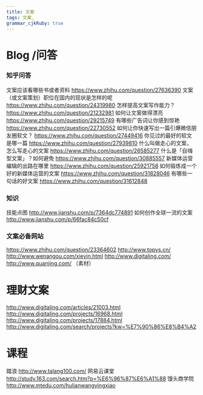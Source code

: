 ```yaml
---
title: 文案 
tags: 文案,
grammar_cjkRuby: true
---
```



# Blog /问答

### 知乎问答
文案应该看哪些书或者资料 https://www.zhihu.com/question/27636390
文案（或文案策划）职位在国内的现状是怎样的呢 https://www.zhihu.com/question/24319980
怎样提高文案写作能力？ https://www.zhihu.com/question/21232981
如何让文案做得漂亮 https://www.zhihu.com/question/29215749
有哪些广告词让你感到惊艳 https://www.zhihu.com/question/22730552
如何让你快速写出一篇引爆微信朋友圈软文？ https://www.zhihu.com/question/27449416
你见过的最好的软文是哪一篇 https://www.zhihu.com/question/27939810
什么叫做走心的文案，怎么写走心的文案 https://www.zhihu.com/question/26585277
什么是「自嗨型文案」？如何避免 https://www.zhihu.com/question/30885557
新媒体运营编辑的出路在哪里 https://www.zhihu.com/question/25921758
如何锻炼成一个好的新媒体运营的文案 https://www.zhihu.com/question/31828046
有哪些一句话的好文案 https://www.zhihu.com/question/31612848

### 知识
技能点图 http://www.jianshu.com/p/7364dc774891
如何创作全球一流的文案 http://www.jianshu.com/p/66fac84c50cf

### 文案必备网站
https://www.zhihu.com/question/23364602
http://www.topys.cn/
http://www.wenangou.com/xieyin.html
http://www.digitaling.com/
http://www.quanjing.com/  （素材）
# 理财文案
http://www.digitaling.com/articles/21003.html
http://www.digitaling.com/projects/16968.html
http://www.digitaling.com/projects/17884.html
http://www.digitaling.com/search/projects?kw=%E7%90%86%E8%B4%A2


# 课程
踏浪 http://www.talang100.com/
网易云课堂 http://study.163.com/search.htm?p=%E6%96%87%E6%A1%88
馒头商学院 http://www.mtedu.com/hulianwangyingxiao

